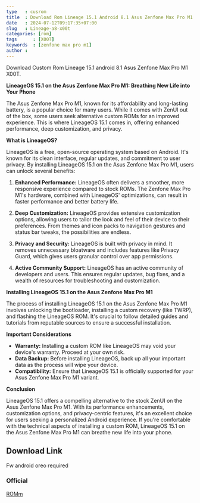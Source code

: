 ```yaml
---
type   : cusrom
title  : Download Rom Lineage 15.1 Android 8.1 Asus Zenfone Max Pro M1
date   : 2024-07-12T09:17:35+07:00
slug   : Lineage-a8-x00t
categories: [rom]
tags      : [X00T]
keywords  : [zenfone max pro m1]
author : 
---
```


Download Custom Rom Lineage 15.1 android 8.1 Asus Zenfone Max Pro M1 X00T.

**LineageOS 15.1 on the Asus Zenfone Max Pro M1: Breathing New Life into Your Phone**

The Asus Zenfone Max Pro M1, known for its affordability and long-lasting battery, is a popular choice for many users. While it comes with ZenUI out of the box, some users seek alternative custom ROMs for an improved experience. This is where LineageOS 15.1 comes in, offering enhanced performance, deep customization, and privacy.

**What is LineageOS?**

LineageOS is a free, open-source operating system based on Android. It's known for its clean interface, regular updates, and commitment to user privacy. By installing LineageOS 15.1 on the Asus Zenfone Max Pro M1, users can unlock several benefits:

1. **Enhanced Performance:** LineageOS often delivers a smoother, more responsive experience compared to stock ROMs. The Zenfone Max Pro M1's hardware, combined with LineageOS' optimizations, can result in faster performance and better battery life.

2. **Deep Customization:** LineageOS provides extensive customization options, allowing users to tailor the look and feel of their device to their preferences. From themes and icon packs to navigation gestures and status bar tweaks, the possibilities are endless.

3. **Privacy and Security:** LineageOS is built with privacy in mind. It removes unnecessary bloatware and includes features like Privacy Guard, which gives users granular control over app permissions.

4. **Active Community Support:** LineageOS has an active community of developers and users. This ensures regular updates, bug fixes, and a wealth of resources for troubleshooting and customization.

**Installing LineageOS 15.1 on the Asus Zenfone Max Pro M1**

The process of installing LineageOS 15.1 on the Asus Zenfone Max Pro M1 involves unlocking the bootloader, installing a custom recovery (like TWRP), and flashing the LineageOS ROM. It's crucial to follow detailed guides and tutorials from reputable sources to ensure a successful installation.

**Important Considerations**

* **Warranty:** Installing a custom ROM like LineageOS may void your device's warranty. Proceed at your own risk.
* **Data Backup:** Before installing LineageOS, back up all your important data as the process will wipe your device.
* **Compatibility:** Ensure that LineageOS 15.1 is officially supported for your Asus Zenfone Max Pro M1 variant.

**Conclusion**

LineageOS 15.1 offers a compelling alternative to the stock ZenUI on the Asus Zenfone Max Pro M1. With its performance enhancements, customization options, and privacy-centric features, it's an excellent choice for users seeking a personalized Android experience. If you're comfortable with the technical aspects of installing a custom ROM, LineageOS 15.1 on the Asus Zenfone Max Pro M1 can breathe new life into your phone.

## Download Link
Fw android oreo required

### Official
[ROMm](https://t.me/wahyu6070files/1004)

